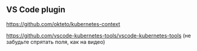 ## VS Code plugin

https://github.com/okteto/kubernetes-context

https://github.com/vscode-kubernetes-tools/vscode-kubernetes-tools (не забудьте спрятать поля, как на видео)